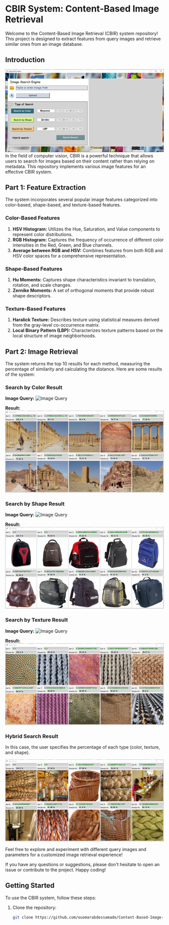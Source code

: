 # CBIR System: Content-Based Image Retrieval

Welcome to the Content-Based Image Retrieval (CBIR) system repository! This project is designed to extract features from query images and retrieve similar ones from an image database.

## Introduction
![CBIR Interface](images/userinterface.png)
In the field of computer vision, CBIR is a powerful technique that allows users to search for images based on their content rather than relying on metadata. This repository implements various image features for an effective CBIR system.

## Part 1: Feature Extraction

The system incorporates several popular image features categorized into color-based, shape-based, and texture-based features.

### Color-Based Features
1. **HSV Histogram:** Utilizes the Hue, Saturation, and Value components to represent color distributions.
2. **RGB Histogram:** Captures the frequency of occurrence of different color intensities in the Red, Green, and Blue channels.
3. **Average between RGB and HSV:** Combines features from both RGB and HSV color spaces for a comprehensive representation.

### Shape-Based Features
1. **Hu Moments:** Captures shape characteristics invariant to translation, rotation, and scale changes.
2. **Zernike Moments:** A set of orthogonal moments that provide robust shape descriptors.

### Texture-Based Features
1. **Haralick Texture:** Describes texture using statistical measures derived from the gray-level co-occurrence matrix.
2. **Local Binary Pattern (LBP):** Characterizes texture patterns based on the local structure of image neighborhoods.


## Part 2: Image Retrieval

The system returns the top 10 results for each method, measuring the percentage of similarity and calculating the distance. Here are some results of the system:

### Search by Color Result

**Image Query:**
![Image Query](images/SearchByColorQuery.png)

**Result:**
![Search by Color](images/SearchByColor.png)

### Search by Shape Result

**Image Query:**
![Image Query](images/SearchByShapeQuery.png)

**Result:**
![Search by Shape](images/SearchByShape.png)

### Search by Texture Result

**Image Query:**
![Image Query](images/SearchByTextureQuery.png)

**Result:**
![Search by Texture](images/SearchByTexture.png)

### Hybrid Search Result

In this case, the user specifies the percentage of each type (color, texture, and shape).

![Hybrid Search](images/SearchHybrid.png)

Feel free to explore and experiment with different query images and parameters for a customized image retrieval experience!

If you have any questions or suggestions, please don't hesitate to open an issue or contribute to the project. Happy coding!




## Getting Started

To use the CBIR system, follow these steps:

1. Clone the repository:
   ```bash
   git clone https://github.com/ouomarabdessamade/Content-Based-Image-Retrieval.git
